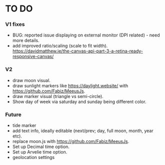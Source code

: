 # TO DO

### V1 fixes

- BUG: reported issue displaying on external monitor (DPI related) - need more details.
- add improved ratio/scaling (scale to fit width). https://davidmatthew.ie/the-canvas-api-part-3-a-retina-ready-responsive-canvas/

### V2

- draw moon visual.
- draw sunlight markers like https://daylight.website/ with https://github.com/Fabiz/MeeusJs.
- draw marker visual (triangle vs semi-circle).
- Show day of week via saturday and sunday being different color.

### Future

- tide marker
- add text info, ideally editable (next/prev; day, full moon, month, year etc).
- replace moon.js with https://github.com/Fabiz/MeeusJs.
- Set up Decimal time option.
- Set up Arvelie time option.
- geolocation settings